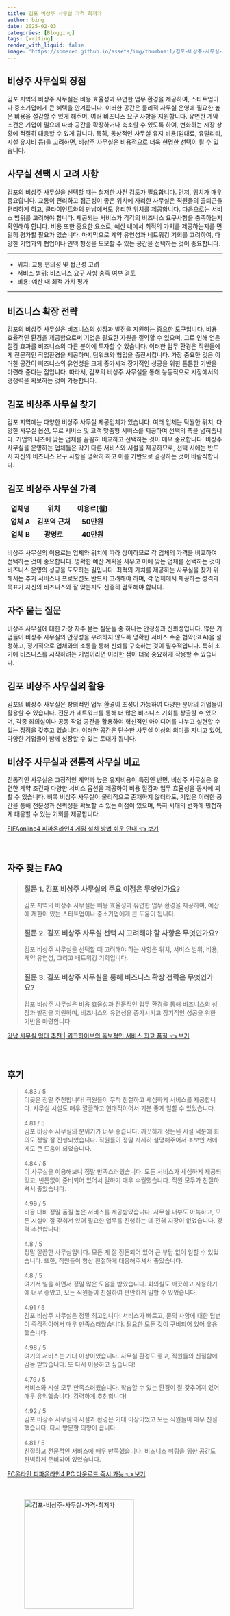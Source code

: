 ```yaml
---
title: 김포 비상주 사무실 가격 최저가
author: bing
date: 2025-02-03
categories: [Blogging]
tags: [writing]
render_with_liquid: false
image: 'https://somered.github.io/assets/img/thumbnail/김포-비상주-사무실-가격-최저가.webp'
---
```



<h2 id='비상주 사무실의 장점'>비상주 사무실의 장점</h2>

<p>김포 지역의 비상주 사무실은 비용 효율성과 유연한 업무 환경을 제공하여, 스타트업이나 중소기업에게 큰 혜택을 안겨줍니다. 이러한 공간은 물리적 사무실 운영에 필요한 높은 비용을 절감할 수 있게 해주며, 여러 비즈니스 요구 사항을 지원합니다. 유연한 계약 조건은 기업이 필요에 따라 공간을 확장하거나 축소할 수 있도록 하여, 변화하는 시장 상황에 적절히 대응할 수 있게 합니다. 특히, 통상적인 사무실 유지 비용(임대료, 유틸리티, 시설 유지비 등)을 고려하면, 비상주 사무실은 비용적으로 더욱 현명한 선택이 될 수 있습니다.</p>

<h2 id='사무실 선택 시 고려 사항'>사무실 선택 시 고려 사항</h2>

<p>김포의 비상주 사무실을 선택할 때는 철저한 사전 검토가 필요합니다. 먼저, 위치가 매우 중요합니다. 교통이 편리하고 접근성이 좋은 위치에 자리한 사무실은 직원들의 출퇴근을 편리하게 하고, 클라이언트와의 만남에서도 유리한 위치를 제공합니다. 다음으로는 서비스 범위를 고려해야 합니다. 제공되는 서비스가 각각의 비즈니스 요구사항을 충족하는지 확인해야 합니다. 비용 또한 중요한 요소로, 예산 내에서 최적의 가치를 제공하는지를 면밀히 평가할 필요가 있습니다. 마지막으로 계약 유연성과 네트워킹 기회를 고려하여, 다양한 기업과의 협업이나 인맥 형성을 도모할 수 있는 공간을 선택하는 것이 중요합니다.</p>

<hr />

<ul>
    <li>위치: 교통 편의성 및 접근성 고려</li>
    <li>서비스 범위: 비즈니스 요구 사항 충족 여부 검토</li>
    <li>비용: 예산 내 최적 가치 평가</li>
</ul>

<hr />

<h2 id='비즈니스 확장 전략'>비즈니스 확장 전략</h2>

<p>김포의 비상주 사무실은 비즈니스의 성장과 발전을 지원하는 중요한 도구입니다. 비용 효율적인 환경을 제공함으로써 기업은 필요한 자원을 절약할 수 있으며, 그로 인해 얻은 절감 효과를 비즈니스의 다른 분야에 투자할 수 있습니다. 이러한 업무 환경은 직원들에게 전문적인 작업환경을 제공하며, 팀워크와 협업을 증진시킵니다. 가장 중요한 것은 이러한 공간이 비즈니스의 유연성을 크게 증가시켜 장기적인 성공을 위한 튼튼한 기반을 마련해 준다는 점입니다. 따라서, 김포의 비상주 사무실을 통해 능동적으로 시장에서의 경쟁력을 확보하는 것이 가능합니다.</p>

<h2 id='김포 비상주 사무실 찾기'>김포 비상주 사무실 찾기</h2>

<p>김포 지역에는 다양한 비상주 사무실 제공업체가 있습니다. 여러 업체는 탁월한 위치, 다양한 사무실 옵션, 무료 서비스 및 고객 맞춤형 서비스를 제공하여 선택의 폭을 넓혀줍니다. 기업의 니즈에 맞는 업체를 꼼꼼히 비교하고 선택하는 것이 매우 중요합니다. 비상주 사무실을 운영하는 업체들은 각기 다른 서비스와 시설을 제공하므로, 선택 시에는 반드시 자신의 비즈니스 요구 사항을 명확히 하고 이를 기반으로 결정하는 것이 바람직합니다.</p>

<h2 id='김포 비상주 사무실 가격'>김포 비상주 사무실 가격</h2>

<table>
    <tr>
        <td style="text-align: center; height: 17px;"><b>업체명</b></td>
        <td style="text-align: center; height: 17px;"><b>위치</b></td>
        <td style="text-align: center; height: 17px;"><b>이용료(월)</b></td>
    </tr>
    <tr>
        <td style="text-align: center; height: 17px;"><b>업체 A</b></td>
        <td style="text-align: center; height: 17px;"><b>김포역 근처</b></td>
        <td style="text-align: center; height: 17px;"><b>50만원</b></td>
    </tr>
    <tr>
        <td style="text-align: center; height: 17px;"><b>업체 B</b></td>
        <td style="text-align: center; height: 17px;"><b>광명로</b></td>
        <td style="text-align: center; height: 17px;"><b>40만원</b></td>
    </tr>
</table>

<p>비상주 사무실의 이용료는 업체와 위치에 따라 상이하므로 각 업체의 가격을 비교하여 선택하는 것이 중요합니다. 명확한 예산 계획을 세우고 이에 맞는 업체를 선택하는 것이 비즈니스 운영의 성공을 도모하는 길입니다. 최적의 가치를 제공하는 사무실을 찾기 위해서는 추가 서비스나 프로모션도 반드시 고려해야 하며, 각 업체에서 제공하는 성격과 목표가 자신의 비즈니스와 잘 맞는지도 신중히 검토해야 합니다.</p>

<h2 id='자주 묻는 질문'>자주 묻는 질문</h2>

<p>비상주 사무실에 대한 가장 자주 묻는 질문들 중 하나는 안정성과 신뢰성입니다. 많은 기업들이 비상주 사무실의 안정성을 우려하지 않도록 명확한 서비스 수준 협약(SLA)을 설정하고, 정기적으로 업체와의 소통을 통해 신뢰를 구축하는 것이 필수적입니다. 특히 초기에 비즈니스를 시작하려는 기업이라면 이러한 점이 더욱 중요하게 작용할 수 있습니다.</p>

<h2 id='김포 비상주 사무실의 활용'>김포 비상주 사무실의 활용</h2>

<p>김포의 비상주 사무실은 창의적인 업무 환경이 조성이 가능하여 다양한 분야의 기업들이 활용할 수 있습니다. 전문가 네트워크를 통해 더 많은 비즈니스 기회를 창출할 수 있으며, 각종 회의실이나 공동 작업 공간을 활용하여 혁신적인 아이디어를 나누고 실현할 수 있는 장점을 갖추고 있습니다. 이러한 공간은 단순한 사무실 이상의 의미를 지니고 있어, 다양한 기업들이 함께 성장할 수 있는 토대가 됩니다.</p>

<h2 id='비상주 사무실과 전통적 사무실 비교'>비상주 사무실과 전통적 사무실 비교</h2>

<p>전통적인 사무실은 고정적인 계약과 높은 유지비용이 특징인 반면, 비상주 사무실은 유연한 계약 조건과 다양한 서비스 옵션을 제공하여 비용 절감과 업무 효율성을 동시에 꾀할 수 있습니다. 비록 비상주 사무실이 물리적으로 존재하지 않더라도, 기업은 이러한 공간을 통해 전문성과 신뢰성을 확보할 수 있는 이점이 있으며, 특히 시대의 변화에 민첩하게 대응할 수 있는 기회를 제공합니다.</p>


<p><a class="click-button" title="FIFAonline4 피파온라인4 게임 설치 방법 쉬운 안내" href="https://somered.github.io/posts/FIFAonline4-%ED%94%BC%ED%8C%8C%EC%98%A8%EB%9D%BC%EC%9D%B84-%EA%B2%8C%EC%9E%84-%EC%84%A4%EC%B9%98-%EB%B0%A9%EB%B2%95-%EC%89%AC%EC%9A%B4-%EC%95%88%EB%82%B4/" rel="dofollow">FIFAonline4 피파온라인4 게임 설치 방법 쉬운 안내 👈 보기</a></p><br>
<h2 id='자주_찾는_FAQ'>자주 찾는 FAQ</h2>
<div itemscope="" itemtype="https://schema.org/FAQPage"> 
<blockquote> 
<div itemscope="" itemprop="mainEntity" itemtype="https://schema.org/Question"> 
<h3 itemprop="name">질문 1. 김포 비상주 사무실의 주요 이점은 무엇인가요?</h3> 
<div itemscope="" itemprop="acceptedAnswer" itemtype="https://schema.org/Answer"> 
<span itemprop="text"> 
<p>김포 지역의 비상주 사무실은 비용 효율성과 유연한 업무 환경을 제공하여, 예산에 제한이 있는 스타트업이나 중소기업에게 큰 도움이 됩니다.</p> 
</span> 
</div> 
</div> 
<div itemscope="" itemprop="mainEntity" itemtype="https://schema.org/Question"> 
<h3 itemprop="name">질문 2. 김포 비상주 사무실 선택 시 고려해야 할 사항은 무엇인가요?</h3> 
<div itemscope="" itemprop="acceptedAnswer" itemtype="https://schema.org/Answer"> 
<span itemprop="text"> 
<p>김포 비상주 사무실을 선택할 때 고려해야 하는 사항은 위치, 서비스 범위, 비용, 계약 유연성, 그리고 네트워킹 기회입니다.</p> 
</span> 
</div> 
</div> 
<div itemscope="" itemprop="mainEntity" itemtype="https://schema.org/Question"> 
<h3 itemprop="name">질문 3. 김포 비상주 사무실을 통해 비즈니스 확장 전략은 무엇인가요?</h3> 
<div itemscope="" itemprop="acceptedAnswer" itemtype="https://schema.org/Answer"> 
<span itemprop="text"> 
<p>김포 비상주 사무실은 비용 효율성과 전문적인 업무 환경을 통해 비즈니스의 성장과 발전을 지원하며, 비즈니스의 유연성을 증가시키고 장기적인 성공을 위한 기반을 마련합니다.</p> 
</span> 
</div> 
</div> 
</blockquote> 
</div>
<p><a class="click-button" title="강남 사무실 임대 추천 | 워크하이브의 독보적인 서비스 최고 품질" href="https://somered.github.io/posts/%EA%B0%95%EB%82%A8-%EC%82%AC%EB%AC%B4%EC%8B%A4-%EC%9E%84%EB%8C%80-%EC%B6%94%EC%B2%9C-%EC%9B%8C%ED%81%AC%ED%95%98%EC%9D%B4%EB%B8%8C%EC%9D%98-%EB%8F%85%EB%B3%B4%EC%A0%81%EC%9D%B8-%EC%84%9C%EB%B9%84%EC%8A%A4-%EC%B5%9C%EA%B3%A0-%ED%92%88%EC%A7%88/" rel="dofollow">강남 사무실 임대 추천 | 워크하이브의 독보적인 서비스 최고 품질 👈 보기</a></p><br>
<h2 id='후기'>후기</h2>
<div itemscope itemtype="https://schema.org/Product">
  <blockquote>
  <div itemprop="review" itemscope itemtype="https://schema.org/Review">
      <div itemprop="reviewRating" itemscope itemtype="https://schema.org/Rating"> <span itemprop="ratingValue">4.83</span> / <span itemprop="bestRating">5</span> </div>
      <span itemprop="reviewBody">이곳은 정말 추천합니다! 직원들이 무척 친절하고 세심하게 서비스를 제공합니다. 사무실 시설도 매우 깔끔하고 현대적이어서 기분 좋게 일할 수 있었습니다.</span>
  </div>
  <br>
  <div itemprop="review" itemscope itemtype="https://schema.org/Review">
      <div itemprop="reviewRating" itemscope itemtype="https://schema.org/Rating"> <span itemprop="ratingValue">4.81</span> / <span itemprop="bestRating">5</span> </div>
      <span itemprop="reviewBody">김포 비상주 사무실의 분위기가 너무 좋습니다. 깨끗하게 정돈된 시설 덕분에 회의도 정말 잘 진행되었습니다. 직원들이 정말 자세히 설명해주어서 초보인 저에게도 큰 도움이 되었습니다.</span>
  </div>
  <br>
  <div itemprop="review" itemscope itemtype="https://schema.org/Review">
      <div itemprop="reviewRating" itemscope itemtype="https://schema.org/Rating"> <span itemprop="ratingValue">4.84</span> / <span itemprop="bestRating">5</span> </div>
      <span itemprop="reviewBody">이 사무실을 이용해보니 정말 만족스러웠습니다. 모든 서비스가 세심하게 제공되었고, 빈틈없이 준비되어 있어서 일하기 매우 수월했습니다. 직원 모두가 친절하셔서 좋았습니다.</span>
  </div>
  <br>
  <div itemprop="review" itemscope itemtype="https://schema.org/Review">
      <div itemprop="reviewRating" itemscope itemtype="https://schema.org/Rating"> <span itemprop="ratingValue">4.99</span> / <span itemprop="bestRating">5</span> </div>
      <span itemprop="reviewBody">비용 대비 정말 품질 높은 서비스를 제공받았습니다. 사무실 내부도 아늑하고, 모든 시설이 잘 갖춰져 있어 필요한 업무를 진행하는 데 전혀 지장이 없었습니다. 강력 추천합니다!</span>
  </div>
  <br>
  <div itemprop="review" itemscope itemtype="https://schema.org/Review">
      <div itemprop="reviewRating" itemscope itemtype="https://schema.org/Rating"> <span itemprop="ratingValue">4.8</span> / <span itemprop="bestRating">5</span> </div>
      <span itemprop="reviewBody">정말 깔끔한 사무실입니다. 모든 게 잘 정돈되어 있어 큰 부담 없이 일할 수 있었습니다. 또한, 직원들이 항상 친절하게 대응해주셔서 좋았습니다.</span>
  </div>
  <br>
  <div itemprop="review" itemscope itemtype="https://schema.org/Review">
      <div itemprop="reviewRating" itemscope itemtype="https://schema.org/Rating"> <span itemprop="ratingValue">4.8</span> / <span itemprop="bestRating">5</span> </div>
      <span itemprop="reviewBody">여기서 일을 하면서 정말 많은 도움을 받았습니다. 회의실도 깨끗하고 사용하기에 너무 좋았고, 모든 직원들이 친절하여 편안하게 일할 수 있었습니다.</span>
  </div>
  <br>
  <div itemprop="review" itemscope itemtype="https://schema.org/Review">
      <div itemprop="reviewRating" itemscope itemtype="https://schema.org/Rating"> <span itemprop="ratingValue">4.91</span> / <span itemprop="bestRating">5</span> </div>
      <span itemprop="reviewBody">김포 비상주 사무실은 정말 최고입니다! 서비스가 빠르고, 문의 사항에 대한 답변이 즉각적이어서 매우 만족스러웠습니다. 필요한 모든 것이 구비되어 있어 유용했습니다.</span>
  </div>
  <br>
  <div itemprop="review" itemscope itemtype="https://schema.org/Review">
      <div itemprop="reviewRating" itemscope itemtype="https://schema.org/Rating"> <span itemprop="ratingValue">4.98</span> / <span itemprop="bestRating">5</span> </div>
      <span itemprop="reviewBody">여기의 서비스는 기대 이상이었습니다. 사무실 환경도 좋고, 직원들의 친절함에 감동 받았습니다. 또 다시 이용하고 싶습니다!</span>
  </div>
  <br>
  <div itemprop="review" itemscope itemtype="https://schema.org/Review">
      <div itemprop="reviewRating" itemscope itemtype="https://schema.org/Rating"> <span itemprop="ratingValue">4.79</span> / <span itemprop="bestRating">5</span> </div>
      <span itemprop="reviewBody">서비스와 시설 모두 만족스러웠습니다. 학습할 수 있는 환경이 잘 갖추어져 있어 매우 유익했습니다. 강력하게 추천합니다!</span>
  </div>
  <br>
  <div itemprop="review" itemscope itemtype="https://schema.org/Review">
      <div itemprop="reviewRating" itemscope itemtype="https://schema.org/Rating"> <span itemprop="ratingValue">4.92</span> / <span itemprop="bestRating">5</span> </div>
      <span itemprop="reviewBody">김포 비상주 사무실의 시설과 환경은 기대 이상이었고 모든 직원들이 매우 친절했습니다. 다시 방문할 의향이 큽니다.</span>
  </div>
  <br>
  <div itemprop="review" itemscope itemtype="https://schema.org/Review">
      <div itemprop="reviewRating" itemscope itemtype="https://schema.org/Rating"> <span itemprop="ratingValue">4.81</span> / <span itemprop="bestRating">5</span> </div>
      <span itemprop="reviewBody">친절하고 전문적인 서비스에 매우 만족했습니다. 비즈니스 미팅을 위한 공간도 완벽하게 준비되어 있었습니다.</span>
  </div>
  </blockquote>
</div>
<p><a class="click-button" title="FC온라인 피파온라인4 PC 다운로드 즉시 가능" href="https://somered.github.io/posts/FC%EC%98%A8%EB%9D%BC%EC%9D%B8-%ED%94%BC%ED%8C%8C%EC%98%A8%EB%9D%BC%EC%9D%B84-PC-%EB%8B%A4%EC%9A%B4%EB%A1%9C%EB%93%9C-%EC%A6%89%EC%8B%9C-%EA%B0%80%EB%8A%A5/" rel="dofollow">FC온라인 피파온라인4 PC 다운로드 즉시 가능 👈 보기</a></p><br>
<figure class="image"><img src="https://somered.github.io/assets/img/thumbnail/김포-비상주-사무실-가격-최저가.webp" alt="김포-비상주-사무실-가격-최저가" width="256" height="256"></figure>